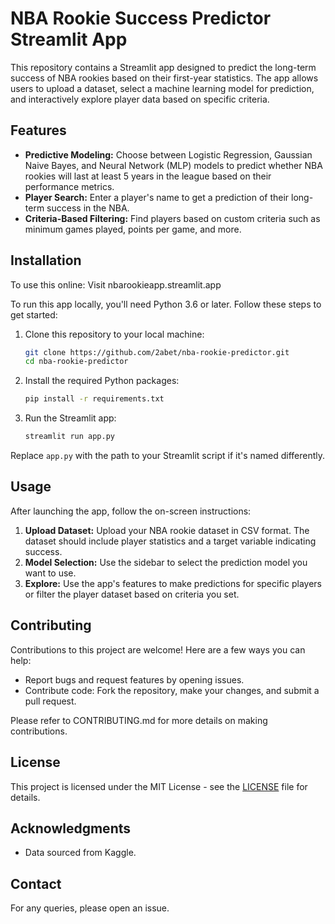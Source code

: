
# NBA Rookie Success Predictor Streamlit App

This repository contains a Streamlit app designed to predict the long-term success of NBA rookies based on their first-year statistics. The app allows users to upload a dataset, select a machine learning model for prediction, and interactively explore player data based on specific criteria.

## Features

- **Predictive Modeling:** Choose between Logistic Regression, Gaussian Naive Bayes, and Neural Network (MLP) models to predict whether NBA rookies will last at least 5 years in the league based on their performance metrics.
- **Player Search:** Enter a player's name to get a prediction of their long-term success in the NBA.
- **Criteria-Based Filtering:** Find players based on custom criteria such as minimum games played, points per game, and more.

## Installation

To use this online: Visit nbarookieapp.streamlit.app

To run this app locally, you'll need Python 3.6 or later. Follow these steps to get started:

1. Clone this repository to your local machine:
   ```bash
   git clone https://github.com/2abet/nba-rookie-predictor.git
   cd nba-rookie-predictor
   ```

2. Install the required Python packages:
   ```bash
   pip install -r requirements.txt
   ```

3. Run the Streamlit app:
   ```bash
   streamlit run app.py
   ```

Replace `app.py` with the path to your Streamlit script if it's named differently.

## Usage

After launching the app, follow the on-screen instructions:

1. **Upload Dataset:** Upload your NBA rookie dataset in CSV format. The dataset should include player statistics and a target variable indicating success.
2. **Model Selection:** Use the sidebar to select the prediction model you want to use.
3. **Explore:** Use the app's features to make predictions for specific players or filter the player dataset based on criteria you set.

## Contributing

Contributions to this project are welcome! Here are a few ways you can help:

- Report bugs and request features by opening issues.
- Contribute code: Fork the repository, make your changes, and submit a pull request.

Please refer to CONTRIBUTING.md for more details on making contributions.

## License

This project is licensed under the MIT License - see the [LICENSE](LICENSE) file for details.

## Acknowledgments

- Data sourced from Kaggle.

## Contact

For any queries, please open an issue.
